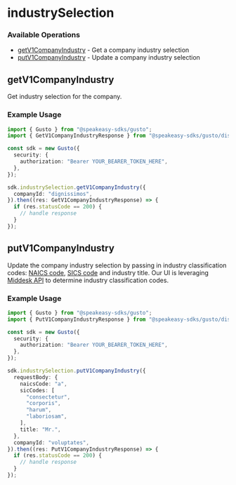 # industrySelection

### Available Operations

* [getV1CompanyIndustry](#getv1companyindustry) - Get a company industry selection
* [putV1CompanyIndustry](#putv1companyindustry) - Update a company industry selection

## getV1CompanyIndustry

Get industry selection for the company.

### Example Usage

```typescript
import { Gusto } from "@speakeasy-sdks/gusto";
import { GetV1CompanyIndustryResponse } from "@speakeasy-sdks/gusto/dist/sdk/models/operations";

const sdk = new Gusto({
  security: {
    authorization: "Bearer YOUR_BEARER_TOKEN_HERE",
  },
});

sdk.industrySelection.getV1CompanyIndustry({
  companyId: "dignissimos",
}).then((res: GetV1CompanyIndustryResponse) => {
  if (res.statusCode == 200) {
    // handle response
  }
});
```

## putV1CompanyIndustry

Update the company industry selection by passing in industry classification codes: [NAICS code](https://www.naics.com), [SICS code](https://siccode.com/) and industry title. Our UI is leveraging [Middesk API](https://docs.middesk.com/reference/introduction) to determine industry classification codes.

### Example Usage

```typescript
import { Gusto } from "@speakeasy-sdks/gusto";
import { PutV1CompanyIndustryResponse } from "@speakeasy-sdks/gusto/dist/sdk/models/operations";

const sdk = new Gusto({
  security: {
    authorization: "Bearer YOUR_BEARER_TOKEN_HERE",
  },
});

sdk.industrySelection.putV1CompanyIndustry({
  requestBody: {
    naicsCode: "a",
    sicCodes: [
      "consectetur",
      "corporis",
      "harum",
      "laboriosam",
    ],
    title: "Mr.",
  },
  companyId: "voluptates",
}).then((res: PutV1CompanyIndustryResponse) => {
  if (res.statusCode == 200) {
    // handle response
  }
});
```
